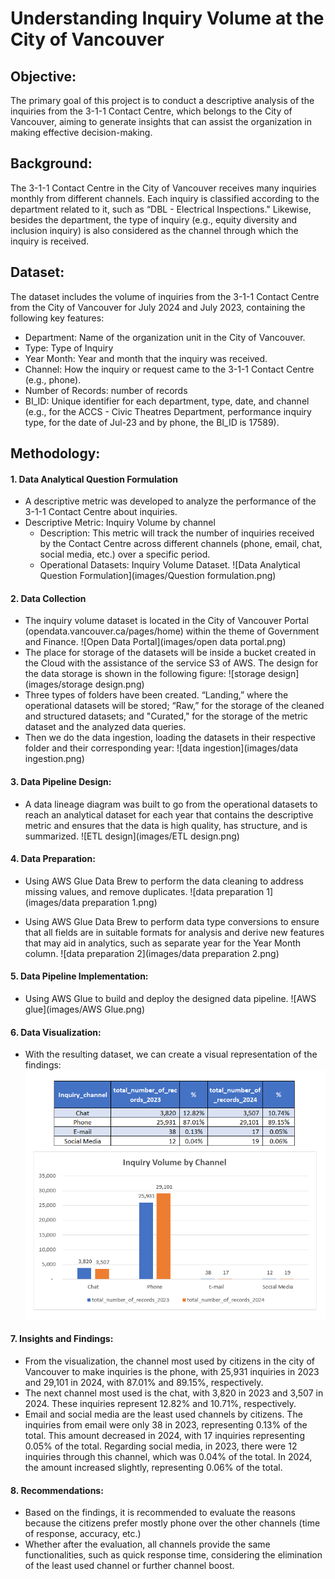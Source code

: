 # Understanding Inquiry Volume at the City of Vancouver
## Objective:
The primary goal of this project is to conduct a descriptive analysis of the inquiries from the 3-1-1 Contact Centre, which belongs to the City of Vancouver, aiming to generate insights that can assist the organization in making effective decision-making.
## Background:
The 3-1-1 Contact Centre in the City of Vancouver receives many inquiries monthly from different channels. Each inquiry is classified according to the department related to it, such as “DBL - Electrical Inspections." Likewise, besides the department, the type of inquiry (e.g., equity diversity and inclusion inquiry) is also considered as the channel through which the inquiry is received. 
## Dataset:
The dataset includes the volume of inquiries from the 3-1-1 Contact Centre from the City of Vancouver for July 2024 and July 2023, containing the following key features:
* Department: Name of the organization unit in the City of Vancouver.
* Type: Type of Inquiry
* Year Month: Year and month that the inquiry was received.
* Channel: How the inquiry or request came to the 3-1-1 Contact Centre (e.g., phone).
* Number of Records: number of records
* BI_ID: Unique identifier for each department, type, date, and channel (e.g., for the ACCS - Civic Theatres Department, performance inquiry type, for the date of Jul-23 and by phone, the BI_ID is 17589).
## Methodology:
#### 1. Data Analytical Question Formulation
* A descriptive metric was developed to analyze the performance of the 3-1-1 Contact Centre about inquiries.
* Descriptive Metric: Inquiry Volume by channel
  * Description: This metric will track the number of inquiries received by the Contact Centre across different channels (phone, email, chat, social media, etc.) over a specific period.
  * Operational Datasets: Inquiry Volume Dataset.
![Data Analytical Question Formulation](images/Question formulation.png)

#### 2. Data Collection
*	The inquiry volume dataset is located in the City of Vancouver Portal (opendata.vancouver.ca/pages/home) within the theme of Government and Finance.
![Open Data Portal](images/open data portal.png)
* The place for storage of the datasets will be inside a bucket created in the Cloud with the assistance of the service S3 of AWS. The design for the data storage is shown in the following figure:
![storage design](images/storage design.png)
* Three types of folders have been created. “Landing,” where the operational datasets will be stored; “Raw,” for the storage of the cleaned and structured datasets; and "Curated," for the storage of the metric dataset and the analyzed data queries.
* Then we do the data ingestion, loading the datasets in their respective folder and their corresponding year:
![data ingestion](images/data ingestion.png)

#### 3. Data Pipeline Design:
* A data lineage diagram was built to go from the operational datasets to reach an analytical dataset for each year that contains the descriptive metric and ensures that the data is high quality, has structure, and is summarized.
![ETL design](images/ETL design.png)

#### 4. Data Preparation:
* Using AWS Glue Data Brew to perform the data cleaning to address missing values, and remove duplicates.
![data preparation 1](images/data preparation 1.png)

*	Using AWS Glue Data Brew to perform data type conversions to ensure that all fields are in suitable formats for analysis and derive new features that may aid in analytics, such as separate year for the Year Month column.
![data preparation 2](images/data preparation 2.png)

#### 5. Data Pipeline Implementation:
* Using AWS Glue to build and deploy the designed data pipeline.
![AWS glue](images/AWS Glue.png)

#### 6. Data Visualization:
* With the resulting dataset, we can create a visual representation of the findings:
![visual](images/visual.png)

#### 7. Insights and Findings:
* From the visualization, the channel most used by citizens in the city of Vancouver to make inquiries is the phone, with 25,931 inquiries in 2023 and 29,101 in 2024, with 87.01% and 89.15%, respectively.
* The next channel most used is the chat, with 3,820 in 2023 and 3,507 in 2024. These inquiries represent 12.82% and 10.71%, respectively.
* Email and social media are the least used channels by citizens. The inquiries from email were only 38 in 2023, representing 0.13% of the total. This amount decreased in 2024, with 17 inquiries representing 0.05% of the total. Regarding social media, in 2023, there were 12 inquiries through this channel, which was 0.04% of the total. In 2024, the amount increased slightly, representing 0.06% of the total.

#### 8. Recommendations:
* Based on the findings, it is recommended to evaluate the reasons because the citizens prefer mostly phone over the other channels (time of response, accuracy, etc.)
* Whether after the evaluation, all channels provide the same functionalities, such as quick response time, considering the elimination of the least used channel or further channel boost.

